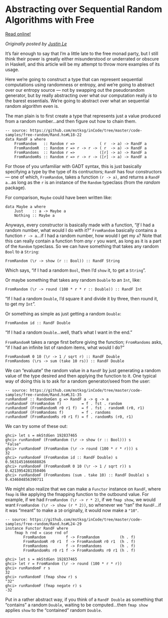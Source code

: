 Abstracting over Sequential Random Algorithms with Free
=======================================================

[Read online!](https://blog.jle.im/entry/abstracting-over-sequential-random-algorithms-with-free.html)

*Originally posted by [Justin Le](https://blog.jle.im/)*

It’s fair enough to say that I’m a little late to the free monad party,
but I still think their power is greatly either misunderstood or
underrated or obscure in Haskell, and this article will be my attempt to
throw more examples of its usage.

Here we’re going to construct a type that can represent sequential
computations using randomness or entropy, and we’re going to abstract
over our entropy source — not by swapping out the pseudorandom
generator, but by really abstracting over what our computation really
*is* to the barest essentials. We’re going to abstract over what an
sequential random algorithm even is.

The man plain is to first create a type that represents just a value
produced from a random number…and then figure out how to chain them.

``` {.haskell}
-- source: https://github.com/mstksg/inCode/tree/master/code-samples/free-random/Rand.hs#L18-22
data RandF a where
    FromRandom   :: Random r =>           ( r  -> a) -> RandF a
    FromRandomR  :: Random r => r -> r -> ( r  -> a) -> RandF a
    FromRandoms  :: Random r =>           ([r] -> a) -> RandF a
    FromRandomRs :: Random r => r -> r -> ([r] -> a) -> RandF a

```

For those of you unfamiliar with GADT syntax, this is just basically
specifying a type by the type of its contructors; `RandF` has four
constructors — one of which, `FromRandom`, takes a function `(r -> a)`,
and returns a `RandF a`…as long as the `r` is an instance of the
`Random` typeclass (from the *random* package).

For comparison, `Maybe` could have been written like:

``` {.haskell}
data Maybe a where
    Just    :: a -> Maybe a
    Nothing :: Maybe a
```

Anyways, every constructor is basically made with a function, “*If* I
had a random number, what would I do with it?” `FromRandom` basically
contains a function `r -> a`…if I had a random number, how would I get
my `a`? Note that this can really contain a function from *any* `r` you
want, as long as it is a part of the `Random` typeclass. So we can have
something that takes any random `Bool` to a `String`:

``` {.haskell}
FromRandom (\r -> show (r :: Bool)) :: RandF String
```

Which says, “if I had a random `Bool`, then I’d `show` it, to get a
`String`”.

Or maybe something that takes any random `Double` to an `Int`, like:

``` {.haskell}
FromRandom (\r -> round (100 * r * r :: Double)) :: RandF Int
```

“If I had a random `Double`, I’d square it and divide it by three, then
round it, to get my `Int`”.

Or something as simple as just getting a random `Double`:

``` {.haskell}
FromRandom id :: RandF Double
```

“If I had a random `Double`…well, that’s what I want in the end.”

`FromRandomR` takes a range first before giving the function;
`FromRandoms` asks, “if I had an infinite list of random items, what
would I do?”

``` {.haskell}
FromRandomR 0 10 (\r -> 1 / sqrt r) :: RandF Double
FromRandoms (\rs -> sum (take 10 rs)) :: RandF Double
```

We can “evaluate” the random value in a `RandF` by just generating a
random value of the type desired and then applying the function to it.
One typical way of doing this is to ask for a random generator/seed from
the user:

``` {.haskell}
-- source: https://github.com/mstksg/inCode/tree/master/code-samples/free-random/Rand.hs#L31-35
runRandomF :: RandomGen g => RandF a -> g -> a
runRandomF (FromRandom f)         = f . fst . random
runRandomF (FromRandomR r0 r1 f)  = f . fst . randomR (r0, r1)
runRandomF (FromRandoms f)        = f . randoms
runRandomF (FromRandomRs r0 r1 f) = f . randomRs (r0, r1)

```

We can try some of these out:

``` {.haskell}
ghci> let s = mkStdGen 192837465
ghci> runRandomF (FromRandom (\r -> show (r :: Bool))) s
"False"
ghci> runRandomF (FromRandom (\r -> round (100 * r * r))) s
32
ghci> runRandomF (FromRandom id :: RandF Double) s
0.5631451666688826
ghci> runRandomF (FromRandomR 0 10 (\r -> 1 / sqrt r)) s
0.4213954281350406
ghci> runRandomF (FromRandoms (sum . take 10) :: RandF Double) s
9.434604856390711
```

We might also realize that we can make a `Functor` instance on `RandF`,
where `fmap` is like applying the fmapping function to the outbound
value. For example, if we had `FromRandom (\r -> r * 2)`, if we
`fmap show`, we would want `FromRandom (\r -> show (r * 2))`, so
whenever we “ran” the `RandF`…if it was “meant” to make a `10`
originally, it would now make a `"10"`.

``` {.haskell}
-- source: https://github.com/mstksg/inCode/tree/master/code-samples/free-random/Rand.hs#L24-29
instance Functor RandF where
    fmap h rnd = case rnd of
        FromRandom         f -> FromRandom         (h . f)
        FromRandomR r0 r1  f -> FromRandomR r0 r1  (h . f)
        FromRandoms        f -> FromRandoms        (h . f)
        FromRandomRs r0 r1 f -> FromRandomRs r0 r1 (h . f)

```

``` {.haskell}
ghci> let s = mkStdGen 192837465
ghci> let r = FromRandom (\r -> round (100 * r * r))
ghci> runRandomF r s
32
ghci> runRandomF (fmap show r) s
"32"
ghci> runRandomF (fmap negate r) s
-32
```

Put in a rather abstract way, if you think of a `RandF Double` as
something that “contains” a random `Double`, waiting to be computed…then
`fmap show` applies `show` to the “contained” random `Double`.
